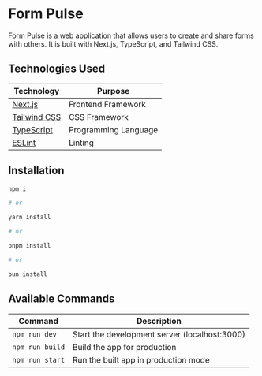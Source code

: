 # Form Pulse

Form Pulse is a web application that allows users to create and share forms with others. It is built with Next.js, TypeScript, and Tailwind CSS.

## Technologies Used

| Technology                                    | Purpose              |
| --------------------------------------------- | -------------------- |
| [Next.js](https://nextjs.org/)                | Frontend Framework   |
| [Tailwind CSS](https://tailwindcss.com/)      | CSS Framework        |
| [TypeScript](https://www.typescriptlang.org/) | Programming Language |
| [ESLint](https://eslint.org/)                 | Linting              |

## Installation

```bash
npm i

# or

yarn install

# or

pnpm install

# or

bun install
```

## Available Commands

| Command         | Description                                   |
| --------------- | --------------------------------------------- |
| `npm run dev`   | Start the development server (localhost:3000) |
| `npm run build` | Build the app for production                  |
| `npm run start` | Run the built app in production mode          |
